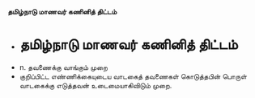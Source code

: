 **தமிழ்நாடு மாணவர் கணினித் திட்டம்**
- # தமிழ்நாடு மாணவர் கணினித் திட்டம்
- n. தவணைக்கு வாங்கும் முறை
- குறிப்பிட்ட எண்ணிக்கையுடைய வாடகைத் தவணைகள் கொடுத்தபின் பொருள் வாடகைக்கு எடுத்தவன் உடைமையாகிவிடும் முறை.

